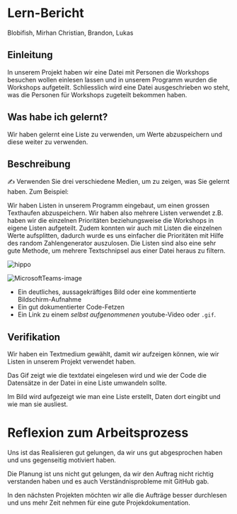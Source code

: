 # Lern-Bericht
Blobifish, Mirhan Christian, Brandon, Lukas

## Einleitung

In unserem Projekt haben wir eine Datei mit Personen die Workshops besuchen wollen einlesen lassen und in unserem Programm wurden die Workshops aufgeteilt. Schliesslich wird eine Datei ausgeschrieben wo steht, was die Personen für Workshops zugeteilt bekommen haben. 

## Was habe ich gelernt?

Wir haben gelernt eine Liste zu verwenden, um Werte abzuspeichern und diese weiter zu verwenden.

## Beschreibung

✍️ Verwenden Sie drei verschiedene Medien, um zu zeigen, was Sie gelernt haben. Zum Beispiel:

Wir haben Listen in unserem Programm eingebaut, um einen grossen Texthaufen abzuspeichern. Wir haben also mehrere Listen verwendet z.B. haben wir die einzelnen Prioritäten beziehungsweise die Workshops in eigene Listen aufgeteilt. Zudem konnten wir auch mit Listen die einzelnen Werte aufsplitten, dadurch wurde es uns einfacher die Prioritäten mit Hilfe des random Zahlengenerator auszulosen. Die Listen sind also eine sehr gute Methode, um mehrere Textschnipsel aus einer Datei heraus zu filtern.

![hippo](https://user-images.githubusercontent.com/111046193/202408924-aa809f33-d7c6-4f61-8b96-e678e9561fc2.gif)

![MicrosoftTeams-image](https://user-images.githubusercontent.com/111046193/202414819-6c3100fd-1748-4288-ba96-749f49b3b35d.png)


* Ein deutliches, aussagekräftiges Bild oder eine kommentierte Bildschirm-Aufnahme
* Ein gut dokumentierter Code-Fetzen
* Ein Link zu einem *selbst aufgenommenen* youtube-Video oder `.gif`.

## Verifikation

Wir haben ein Textmedium gewählt, damit wir aufzeigen können, wie wir Listen in unserem Projekt verwendet haben.

Das Gif zeigt wie die textdatei eingelesen wird und wie der Code die Datensätze in der Datei in eine Liste umwandeln sollte.

Im Bild wird aufgezeigt wie man eine Liste erstellt, Daten dort eingibt und wie man sie ausliest.

# Reflexion zum Arbeitsprozess


Uns ist das Realisieren gut gelungen, da wir uns gut abgesprochen haben und uns gegenseitig motiviert haben.

Die Planung ist uns nicht gut gelungen, da wir den Auftrag nicht richtig verstanden haben und es auch Verständnisprobleme mit GitHub gab.

In den nächsten Projekten möchten wir alle die Aufträge besser durchlesen und uns mehr Zeit nehmen für eine gute Projekdokumentation.

